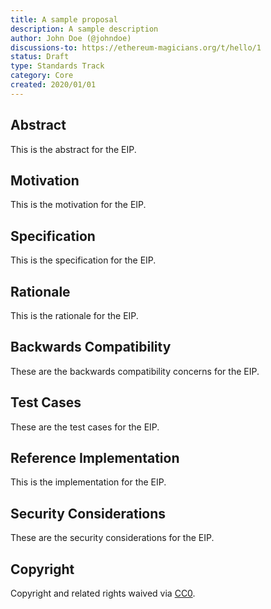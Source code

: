 ```yaml
---
title: A sample proposal
description: A sample description
author: John Doe (@johndoe)
discussions-to: https://ethereum-magicians.org/t/hello/1
status: Draft
type: Standards Track
category: Core
created: 2020/01/01
---
```


## Abstract
This is the abstract for the EIP.

## Motivation
This is the motivation for the EIP.

## Specification
This is the specification for the EIP.

## Rationale
This is the rationale for the EIP.

## Backwards Compatibility
These are the backwards compatibility concerns for the EIP.

## Test Cases
These are the test cases for the EIP.

## Reference Implementation
This is the implementation for the EIP.

## Security Considerations
These are the security considerations for the EIP.

## Copyright
Copyright and related rights waived via [CC0](../LICENSE.md).
